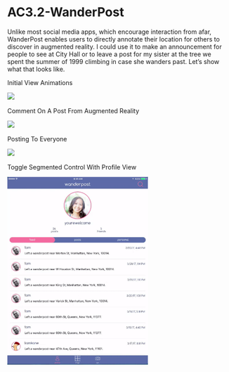 # AC3.2-WanderPost

Unlike most social media apps, which encourage interaction from afar, WanderPost enables users to directly annotate their location for others to discover in augmented reality. I could use it to make an announcement for people to see at City Hall or to leave a post for my sister at the tree we spent the summer of 1999 climbing in case she wanders past. Let’s show what that looks like.

Initial View Animations

<img src="https://github.com/C4Q/AC3.2-WanderPost/blob/feature-AM-OnBoardView/Media/giphy2.gif" width="320" />

Comment On A Post From Augmented Reality

<img src="https://github.com/C4Q/AC3.2-WanderPost/blob/feature-AM-OnBoardView/Media/CommentOnAPostFromAR.gif" width="320" />

Posting To Everyone

<img src="https://github.com/C4Q/AC3.2-WanderPost/blob/feature-AM-OnBoardView/Media/PostingToEveryOne.gif" width="320" />

Toggle Segmented Control With Profile View

<img src="https://github.com/C4Q/AC3.2-WanderPost/blob/feature-AM-OnBoardView/Media/ProfileViewControllerToggleSegmentedControl.gif" width="320" />
